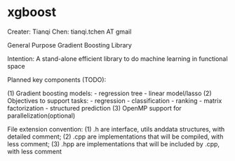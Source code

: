 xgboost
=======
Creater: Tianqi Chen: tianqi.tchen AT gmail

General Purpose Gradient Boosting Library

Intention: A stand-alone efficient library to do machine learning in functional space

Planned key components (TODO):

(1) Gradient boosting models: 
    - regression tree
    - linear model/lasso
(2) Objectives to support tasks: 
    - regression
    - classification
    - ranking
    - matrix factorization
    - structured prediction
(3) OpenMP support for parallelization(optional)

File extension convention: 
(1) .h are interface, utils anddata structures, with detailed comment; 
(2) .cpp are implementations that will be compiled, with less comment; 
(3) .hpp are implementations that will be included by .cpp, with less comment

